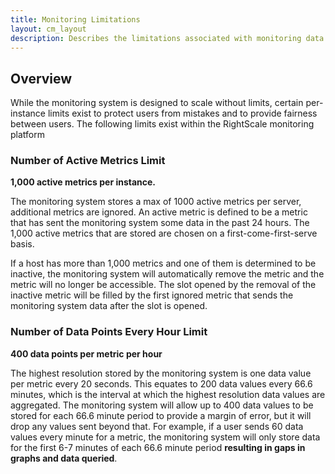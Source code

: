 ```yaml
---
title: Monitoring Limitations
layout: cm_layout
description: Describes the limitations associated with monitoring data in RightScale.
---
```


## Overview

While the monitoring system is designed to scale without limits, certain per-instance limits exist to protect users from mistakes and to provide fairness between users. The following limits exist within the RightScale monitoring platform

### Number of Active Metrics Limit

**1,000 active metrics per instance.**

The monitoring system stores a max of 1000 active metrics per server, additional metrics are ignored. An active metric is defined to be a metric that has sent the monitoring system some data in the past 24 hours. The 1,000 active metrics that are stored are chosen on a first-come-first-serve basis.

If a host has more than 1,000 metrics and one of them is determined to be inactive, the monitoring system will automatically remove the metric and the metric will no longer be accessible. The slot opened by the removal of the inactive metric will be filled by the first ignored metric that sends the monitoring system data after the slot is opened.

### Number of Data Points Every Hour Limit

**400 data points per metric per hour**

The highest resolution stored by the monitoring system is one data value per metric every 20 seconds. This equates to 200 data values every 66.6 minutes, which is the interval at which the highest resolution data values are aggregated. The monitoring system will allow up to 400 data values to be stored for each 66.6 minute period to provide a margin of error, but it will drop any values sent beyond that. For example, if a user sends 60 data values every minute for a metric, the monitoring system will only store data for the first 6-7 minutes of each 66.6 minute period **resulting in gaps in graphs and data queried**.
